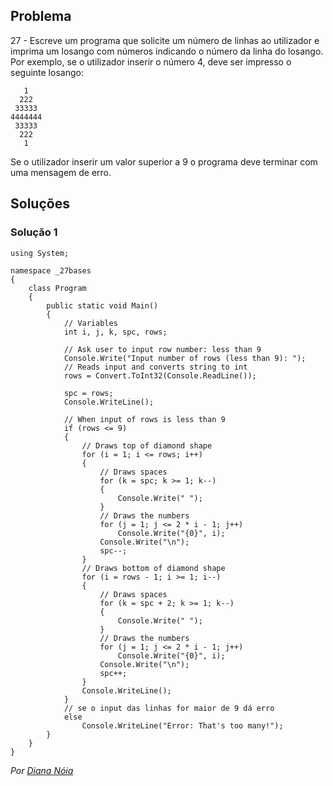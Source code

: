 ## Problema

27 - Escreve um programa que solicite um número de linhas ao utilizador e
imprima um losango com números indicando o número da linha do losango. Por
exemplo, se o utilizador inserir o número 4, deve ser impresso o seguinte
losango:

```text
   1
  222
 33333
4444444
 33333
  222
   1
```

Se o utilizador inserir um valor superior a 9 o programa deve terminar com uma
mensagem de erro.

## Soluções

### Solução 1

```CSharp
using System;

namespace _27bases
{
    class Program
    {
        public static void Main()
        {
            // Variables 
            int i, j, k, spc, rows;

            // Ask user to input row number: less than 9
            Console.Write("Input number of rows (less than 9): ");
            // Reads input and converts string to int
            rows = Convert.ToInt32(Console.ReadLine());

            spc = rows;
            Console.WriteLine();

            // When input of rows is less than 9
            if (rows <= 9)
            {
                // Draws top of diamond shape
                for (i = 1; i <= rows; i++)
                {
                    // Draws spaces
                    for (k = spc; k >= 1; k--)
                    {
                        Console.Write(" ");
                    }
                    // Draws the numbers
                    for (j = 1; j <= 2 * i - 1; j++)
                        Console.Write("{0}", i);
                    Console.Write("\n");
                    spc--;
                }
                // Draws bottom of diamond shape
                for (i = rows - 1; i >= 1; i--)
                {
                    // Draws spaces
                    for (k = spc + 2; k >= 1; k--)
                    {
                        Console.Write(" ");
                    }
                    // Draws the numbers
                    for (j = 1; j <= 2 * i - 1; j++)
                        Console.Write("{0}", i);
                    Console.Write("\n");
                    spc++;
                }
                Console.WriteLine();
            }
            // se o input das linhas for maior de 9 dá erro
            else
                Console.WriteLine("Error: That's too many!");
        }
    }
}
```

*Por [Diana Nóia](https://github.com/DianaNoia)*
